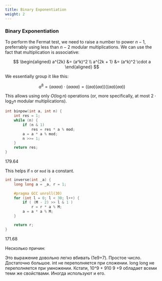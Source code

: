 ```yaml
---
title: Binary Exponentiation
weight: 2
---
```


### Binary Exponentiation

To perform the Fermat test, we need to raise a number to power $n-1$, preferrably using less than $n-2$ modular multiplications. We can use the fact that multiplication is associative:

$$
\begin{aligned}
    a^{2k}       &= (a^k)^2
\\  a^{2k + 1} &= (a^k)^2 \cdot a
\end{aligned}
$$

We essentially group it like this:

$$
a^8 = (aaaa) \cdot (aaaa) = ((aa)(aa))((aa)(aa))
$$

This allows using only $O(\log n)$ operations (or, more specifically, at most $2 \cdot \log_2 n$ modular multiplications).

```c++
int binpow(int a, int n) {
    int res = 1;
    while (n) {
        if (n & 1)
            res = res * a % mod;
        a = a * a % mod;
        n >>= 1;
    }
    return res;
}
```

179.64

This helps if `n` or `mod` is a constant.

```c++
int inverse(int _a) {
    long long a = _a, r = 1;
    
    #pragma GCC unroll(30)
    for (int l = 0; l < 30; l++) {
        if ( (M - 2) >> l & 1 )
            r = r * a % M;
        a = a * a % M;
    }

    return r;
}
```

171.68


Несколько причин:

Это выражение довольно легко вбивать (1e9+7).
Простое число.
Достаточно большое.
int не переполняется при сложении.
long long не переполняется при умножении.
Кстати, 10^9 + 910 
9
 +9 обладает всеми теми же свойствами. Иногда используют и его.

